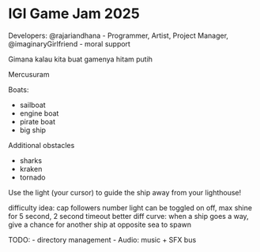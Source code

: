 # IGI Game Jam 2025

Developers:
@rajariandhana - Programmer, Artist, Project Manager, 
@imaginaryGirlfriend - moral support

Gimana kalau kita buat gamenya hitam putih

Mercusuram

Boats:
- sailboat
- engine boat
- pirate boat
- big ship

Additional obstacles
- sharks
- kraken
- tornado


Use the light (your cursor) to guide the ship away from your lighthouse!

difficulty idea:
	cap followers number
	light can be toggled on off, max shine for 5 second, 2 second timeout
	better diff curve: when a ship goes a way, give a chance for another ship at opposite sea to spawn
	
TODO:
	- directory management
	- Audio: music + SFX bus
